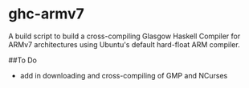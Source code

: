 # ghc-armv7
A build script to build a cross-compiling Glasgow Haskell Compiler for ARMv7 architectures using Ubuntu's default hard-float ARM compiler.

##To Do
- add in downloading and cross-compiling of GMP and NCurses
